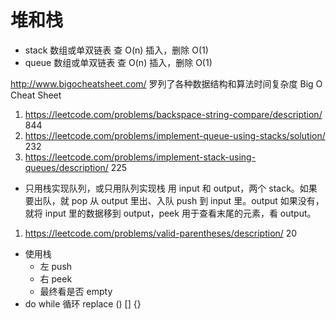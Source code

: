 # 堆和栈

- stack 数组或单双链表 查 O(n) 插入，删除 O(1)
- queue 数组或单双链表 查 O(n) 插入，删除 O(1)

http://www.bigocheatsheet.com/ 罗列了各种数据结构和算法时间复杂度
Big O Cheat Sheet

1. https://leetcode.com/problems/backspace-string-compare/description/ 844
1. https://leetcode.com/problems/implement-queue-using-stacks/solution/ 232
1. https://leetcode.com/problems/implement-stack-using-queues/description/ 225

- 只用栈实现队列，或只用队列实现栈
  用 input 和 output，两个 stack。如果要出队，就 pop 从 output 里出、入队 push 到 input 里。output 如果没有，就将 input 里的数据移到 output，peek 用于查看末尾的元素，看 output。

1. https://leetcode.com/problems/valid-parentheses/description/ 20

- 使用栈
  - 左 push
  - 右 peek
  - 最终看是否 empty
- do while 循环 replace () [] {}
